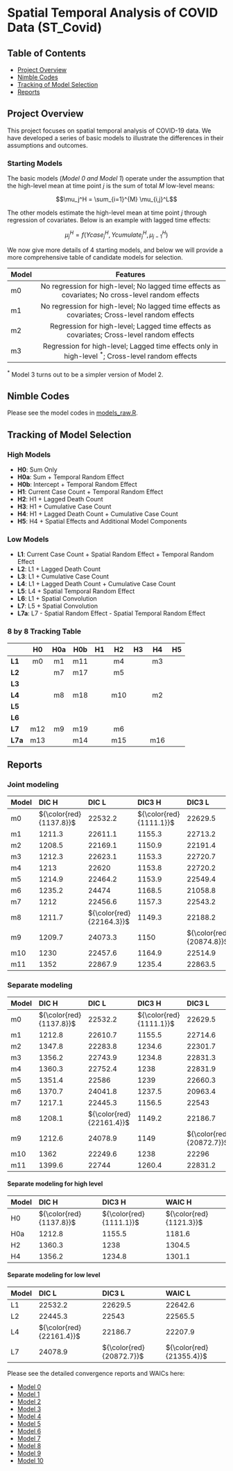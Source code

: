 # Spatial Temporal Analysis of COVID Data (ST_Covid)

## Table of Contents
- [Project Overview](#project-overview)
- [Nimble Codes](#nimble-codes)
- [Tracking of Model Selection](#tracking-of-model-selection)
- [Reports](#reports)

## Project Overview

This project focuses on spatial temporal analysis of COVID-19 data. We have developed a series of basic models to illustrate the differences in their assumptions and outcomes.  

### Starting Models 
The basic models (*Model 0 and Model 1*) operate under the assumption that the high-level mean at time point $j$ is the sum of total $M$ low-level means: 

$$\mu_j^H = \sum_{i=1}^{M} \mu_{i,j}^L$$

The other models estimate the high-level mean at time point $j$ through regression of covariates. Below is an example with lagged time effects: 

$$\mu_j^H = f(Ycase_{j}^H, Ycumulate_{j}^H, \mu_{j-1}^H)$$

We now give more details of 4 starting models, and below we will provide a more comprehensive table of candidate models for selection.

| Model | Features |
|-------|:--------:|
| m0 | No regression for high-level; No lagged time effects as covariates; No cross-level random effects |
| m1 | No regression for high-level; No lagged time effects as covariates; Cross-level random effects |
| m2 | Regression for high-level; Lagged time effects as covariates; Cross-level random effects | 
| m3 | Regression for high-level; Lagged time effects only in high-level ${}^*$; Cross-level random effects | 

${}^*$ Model 3 turns out to be a simpler version of Model 2.

## Nimble Codes

Please see the model codes in [models_raw.R](https://github.com/Sijianf/ST_Covid/blob/main/codes/models_raw.R).  

## Tracking of Model Selection

### High Models
- **H0**: Sum Only
- **H0a**: Sum + Temporal Random Effect
- **H0b**: Intercept + Temporal Random Effect
- **H1**: Current Case Count + Temporal Random Effect
- **H2**: H1 + Lagged Death Count
- **H3**: H1 + Cumulative Case Count
- **H4**: H1 + Lagged Death Count + Cumulative Case Count
- **H5**: H4 + Spatial Effects and Additional Model Components

### Low Models
- **L1**: Current Case Count + Spatial Random Effect + Temporal Random Effect
- **L2**: L1 + Lagged Death Count
- **L3**: L1 + Cumulative Case Count
- **L4**: L1 + Lagged Death Count + Cumulative Case Count
- **L5**: L4 + Spatial Temporal Random Effect
- **L6**: L1 + Spatial Convolution
- **L7**: L5 + Spatial Convolution
- **L7a**: L7 - Spatial Random Effect - Spatial Temporal Random Effect

### 8 by 8 Tracking Table

|         |  **H0**  |  **H0a** |  **H0b** |  **H1**  |  **H2**  |  **H3**  |  **H4**  |  **H5**  |
|:--------|:--------:|:--------:|:--------:|:--------:|:--------:|:--------:|:--------:|:--------:|
| **L1**  |    m0    |    m1    |    m11   |          |    m4    |          |    m3    |          |
| **L2**  |          |    m7    |    m17   |          |    m5    |          |          |          |
| **L3**  |          |          |          |          |          |          |          |          |
| **L4**  |          |    m8    |    m18   |          |    m10   |          |    m2    |          |
| **L5**  |          |          |          |          |          |          |          |          |
| **L6**  |          |          |          |          |          |          |          |          |
| **L7**  |    m12   |    m9    |    m19   |          |    m6    |          |          |          |
| **L7a** |    m13   |          |    m14   |          |    m15   |          |    m16   |          |

## Reports

### Joint modeling

|Model |DIC H                   |DIC L                    |DIC3 H                  |DIC3 L                   |WAIC H                  |WAIC L                   |
|:-----|:-----------------------|:------------------------|:-----------------------|:------------------------|:-----------------------|:------------------------|
|m0    |${\color{red}{1137.8}}$ |$22532.2$                |${\color{red}{1111.1}}$ |$22629.5$                |${\color{red}{1121.3}}$ |$22642.6$                |
|m1    |$1211.3$                |$22611.1$                |$1155.3$                |$22713.2$                |$1181.6$                |$22735.6$                |
|m2    |$1208.5$                |$22169.1$                |$1150.9$                |$22191.4$                |$1177.5$                |$22213.4$                |
|m3    |$1212.3$                |$22623.1$                |$1153.3$                |$22720.7$                |$1179.6$                |$22743.9$                |
|m4    |$1213$                  |$22620$                  |$1153.8$                |$22720.2$                |$1180.5$                |$22743.1$                |
|m5    |$1214.9$                |$22464.2$                |$1153.9$                |$22549.4$                |$1181$                  |$22572.5$                |
|m6    |$1235.2$                |$24474$                  |$1168.5$                |$21058.8$                |$1202.4$                |$21573.7$                |
|m7    |$1212$                  |$22456.6$                |$1157.3$                |$22543.2$                |$1184$                  |$22565.4$                |
|m8    |$1211.7$                |${\color{red}{22164.3}}$ |$1149.3$                |$22188.2$                |$1175.1$                |$22209.9$                |
|m9    |$1209.7$                |$24073.3$                |$1150$                  |${\color{red}{20874.8}}$ |$1176$                  |${\color{red}{21356.9}}$ |
|m10   |$1230$                  |$22457.6$                |$1164.9$                |$22514.9$                |$1196.6$                |$22538.7$                |
|m11   |$1352$                  |$22867.9$                |$1235.4$                |$22863.5$                |$1291.2$                |$22890.1$                |


<!-- |Model |DIC H                   |DIC L                    |DIC3 H                  |DIC3 L                   |PWAIC H               |PWAIC L                |WAIC H                  |WAIC L                   |
|:-----|:-----------------------|:------------------------|:-----------------------|:------------------------|:---------------------|:----------------------|:-----------------------|:------------------------|
|m0    |${\color{red}{1137.8}}$ |$22532.2$                |${\color{red}{1111.1}}$ |$22629.5$                |${\color{red}{21.4}}$ |${\color{red}{199.7}}$ |${\color{red}{1121.3}}$ |$22642.6$                |
|m1    |$1211.3$                |$22611.1$                |$1155.3$                |$22713.2$                |$41.9$                |$255$                  |$1181.6$                |$22735.6$                |
|m2    |$1208.5$                |$22169.1$                |$1150.9$                |$22191.4$                |$42$                  |$244.8$                |$1177.5$                |$22213.4$                |
|m3    |$1212.3$                |$22623.1$                |$1153.3$                |$22720.7$                |$41.9$                |$259.5$                |$1179.6$                |$22743.9$                |
|m4    |$1213$                  |$22620$                  |$1153.8$                |$22720.2$                |$42.3$                |$259.1$                |$1180.5$                |$22743.1$                |
|m5    |$1214.9$                |$22464.2$                |$1153.9$                |$22549.4$                |$42.7$                |$255.7$                |$1181$                  |$22572.5$                |
|m6    |$1235.2$                |$24474$                  |$1168.5$                |$21058.8$                |$50.4$                |$1182.7$               |$1202.4$                |$21573.7$                |
|m7    |$1212$                  |$22456.6$                |$1157.3$                |$22543.2$                |$42.5$                |$251.9$                |$1184$                  |$22565.4$                |
|m8    |$1211.7$                |${\color{red}{22164.3}}$ |$1149.3$                |$22188.2$                |$41$                  |$243$                  |$1175.1$                |$22209.9$                |
|m9    |$1209.7$                |$24073.3$                |$1150$                  |${\color{red}{20874.8}}$ |$41.3$                |$1130.5$               |$1176$                  |${\color{red}{21356.9}}$ |
|m10   |$1230$                  |$22457.6$                |$1164.9$                |$22514.9$                |$48.1$                |$258.7$                |$1196.6$                |$22538.7$                | -->



### Separate modeling

|Model |DIC H                   |DIC L                    |DIC3 H                  |DIC3 L                   |WAIC H                  |WAIC L                   |
|:-----|:-----------------------|:------------------------|:-----------------------|:------------------------|:-----------------------|:------------------------|
|m0    |${\color{red}{1137.8}}$ |$22532.2$                |${\color{red}{1111.1}}$ |$22629.5$                |${\color{red}{1121.3}}$ |$22642.6$                |
|m1    |$1212.8$                |$22610.7$                |$1155.5$                |$22714.6$                |$1181.6$                |$22737.2$                |
|m2    |$1347.8$                |$22283.8$                |$1234.6$                |$22301.7$                |$1299.5$                |$22337.1$                |
|m3    |$1356.2$                |$22743.9$                |$1234.8$                |$22831.3$                |$1301.1$                |$22867.6$                |
|m4    |$1360.3$                |$22752.4$                |$1238$                  |$22831.9$                |$1304.5$                |$22868.2$                |
|m5    |$1351.4$                |$22586$                  |$1239$                  |$22660.3$                |$1305.8$                |$22696.1$                |
|m6    |$1370.7$                |$24041.8$                |$1237.5$                |$20963.4$                |$1304.4$                |$21476$                  |
|m7    |$1217.1$                |$22445.3$                |$1156.5$                |$22543$                  |$1182.9$                |$22565.5$                |
|m8    |$1208.1$                |${\color{red}{22161.4}}$ |$1149.2$                |$22186.7$                |$1174.7$                |$22207.9$                |
|m9    |$1212.6$                |$24078.9$                |$1149$                  |${\color{red}{20872.7}}$ |$1174.9$                |${\color{red}{21355.4}}$ |
|m10   |$1362$                  |$22249.6$                |$1238$                  |$22296$                  |$1304$                  |$22331.6$                |
|m11   |$1399.6$                |$22744$                  |$1260.4$                |$22831.2$                |$1332.7$                |$22868.1$                |


<!-- |Model |DIC H                   |DIC L                    |DIC3 H                  |DIC3 L                   |PWAIC H               |PWAIC L                |WAIC H                  |WAIC L                   |
|:-----|:-----------------------|:------------------------|:-----------------------|:------------------------|:---------------------|:----------------------|:-----------------------|:------------------------|
|m0    |${\color{red}{1137.8}}$ |$22532.2$                |${\color{red}{1111.1}}$ |$22629.5$                |${\color{red}{21.4}}$ |${\color{red}{199.7}}$ |${\color{red}{1121.3}}$ |$22642.6$                |
|m1    |$1212.8$                |$22610.7$                |$1155.5$                |$22714.6$                |$41.8$                |$256.3$                |$1181.6$                |$22737.2$                |
|m2    |$1347.8$                |$22283.8$                |$1234.6$                |$22301.7$                |$85.4$                |$313.7$                |$1299.5$                |$22337.1$                |
|m3    |$1356.2$                |$22743.9$                |$1234.8$                |$22831.3$                |$86.2$                |$327.4$                |$1301.1$                |$22867.6$                |
|m4    |$1360.3$                |$22752.4$                |$1238$                  |$22831.9$                |$87$                  |$327.8$                |$1304.5$                |$22868.2$                |
|m5    |$1351.4$                |$22586$                  |$1239$                  |$22660.3$                |$87.5$                |$322.3$                |$1305.8$                |$22696.1$                |
|m6    |$1370.7$                |$24041.8$                |$1237.5$                |$20963.4$                |$87.2$                |$1181.7$               |$1304.4$                |$21476$                  |
|m7    |$1217.1$                |$22445.3$                |$1156.5$                |$22543$                  |$42$                  |$252$                  |$1182.9$                |$22565.5$                |
|m8    |$1208.1$                |${\color{red}{22161.4}}$ |$1149.2$                |$22186.7$                |$40.8$                |$244.2$                |$1174.7$                |$22207.9$                |
|m9    |$1212.6$                |$24078.9$                |$1149$                  |${\color{red}{20872.7}}$ |$41$                  |$1130.2$               |$1174.9$                |${\color{red}{21355.4}}$ |
|m10   |$1362$                  |$22249.6$                |$1238$                  |$22296$                  |$86.6$                |$313.4$                |$1304$                  |$22331.6$                | -->

#### Separate modeling for high level

|Model |DIC H                   |DIC3 H                  |WAIC H                  |
|:-----|:-----------------------|:-----------------------|:-----------------------|
|H0    |${\color{red}{1137.8}}$ |${\color{red}{1111.1}}$ |${\color{red}{1121.3}}$ |
|H0a   |$1212.8$                |$1155.5$                |$1181.6$                |
|H2    |$1360.3$                |$1238$                  |$1304.5$                |
|H4    |$1356.2$                |$1234.8$                |$1301.1$                |

<!-- |Model |DIC H                   |DIC3 H                  |PWAIC H               |WAIC H                  |
|:-----|:-----------------------|:-----------------------|:---------------------|:-----------------------|
|H0    |${\color{red}{1137.8}}$ |${\color{red}{1111.1}}$ |${\color{red}{21.4}}$ |${\color{red}{1121.3}}$ |
|H0a   |$1212.8$                |$1155.5$                |$41.8$                |$1181.6$                |
|H2    |$1360.3$                |$1238$                  |$87$                  |$1304.5$                |
|H4    |$1356.2$                |$1234.8$                |$86.2$                |$1301.1$                | -->

#### Separate modeling for low level

|Model |DIC L                    |DIC3 L                   |WAIC L                   |
|:-----|:------------------------|:------------------------|:------------------------|
|L1    |$22532.2$                |$22629.5$                |$22642.6$                |
|L2    |$22445.3$                |$22543$                  |$22565.5$                |
|L4    |${\color{red}{22161.4}}$ |$22186.7$                |$22207.9$                |
|L7    |$24078.9$                |${\color{red}{20872.7}}$ |${\color{red}{21355.4}}$ |

<!-- |Model |DIC L                    |DIC3 L                   |PWAIC L                |WAIC L                   |
|:-----|:------------------------|:------------------------|:----------------------|:------------------------|
|L1    |$22532.2$                |$22629.5$                |${\color{red}{199.7}}$ |$22642.6$                |
|L2    |$22445.3$                |$22543$                  |$252$                  |$22565.5$                |
|L4    |${\color{red}{22161.4}}$ |$22186.7$                |$244.2$                |$22207.9$                |
|L7    |$24078.9$                |${\color{red}{20872.7}}$ |$1130.2$               |${\color{red}{21355.4}}$ | -->

Please see the detailed convergence reports and WAICs here: 

- [Model 0](https://sijianf.github.io/ST_Covid/pages/Report_Oct_m0.html)
- [Model 1](https://sijianf.github.io/ST_Covid/pages/Report_Oct_m1.html)
- [Model 2](https://sijianf.github.io/ST_Covid/pages/Report_Oct_m2.html)
- [Model 3](https://sijianf.github.io/ST_Covid/pages/Report_Oct_m3.html)
- [Model 4](https://sijianf.github.io/ST_Covid/pages/Report_Oct_m4.html)
- [Model 5](https://sijianf.github.io/ST_Covid/pages/Report_Oct_m5.html)
- [Model 6](https://sijianf.github.io/ST_Covid/pages/Report_Oct_m6.html)
- [Model 7](https://sijianf.github.io/ST_Covid/pages/Report_Oct_m7.html)
- [Model 8](https://sijianf.github.io/ST_Covid/pages/Report_Oct_m8.html)
- [Model 9](https://sijianf.github.io/ST_Covid/pages/Report_Oct_m9.html)
- [Model 10](https://sijianf.github.io/ST_Covid/pages/Report_Oct_m10.html)


